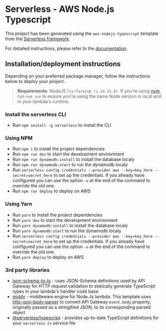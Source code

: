 # Serverless - AWS Node.js Typescript

This project has been generated using the `aws-nodejs-typescript` template from the [Serverless framework](https://www.serverless.com/).

For detailed instructions, please refer to the [documentation](https://www.serverless.com/framework/docs/providers/aws/).

## Installation/deployment instructions

Depending on your preferred package manager, follow the instructions below to deploy your project.

> **Requirements**: NodeJS `lts/fermium (v.14.15.0)`. If you're using [nvm](https://github.com/nvm-sh/nvm), run `nvm use` to ensure you're using the same Node version in local and in your lambda's runtime.

### Install the serverless CLI

- Run `npm install -g serverless` to install the CLI

### Using NPM

- Run `npm i` to install the project dependencies
- Run `npm run dev` to start the development environment
- Run `npm run dynamodb:install` to install the database localy
- Run `npm run dynamodb:start` to run the dynamodb localy
- Run `serverless config credentials --provider aws --key=key_here --secret=secret_here` to set up the credentials. If you already have configured you can use the option `-o` at the end of the command to override the old one.
- Run `npm run deploy` to deploy on AWS

### Using Yarn

- Run `yarn` to install the project dependencies
- Run `yarn dev` to start the development environment
- Run `yarn dynamodb:install` to install the database localy
- Run `yarn dynamodb:start` to run the dynamodb localy
- Run `serverless config credentials --provider aws --key=key_here --secret=secret_here` to set up the credentials. If you already have configured you can use the option `-o` at the end of the command to override the old one.
- Run `yarn deploy` to deploy on AWS

### 3rd party libraries

- [json-schema-to-ts](https://github.com/ThomasAribart/json-schema-to-ts) - uses JSON-Schema definitions used by API Gateway for HTTP request validation to statically generate TypeScript types in your lambda's handler code base
- [middy](https://github.com/middyjs/middy) - middleware engine for Node.Js lambda. This template uses [http-json-body-parser](https://github.com/middyjs/middy/tree/master/packages/http-json-body-parser) to convert API Gateway `event.body` property, originally passed as a stringified JSON, to its corresponding parsed object
- [@serverless/typescript](https://github.com/serverless/typescript) - provides up-to-date TypeScript definitions for your `serverless.ts` service file
